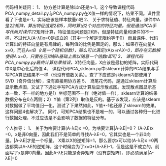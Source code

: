代码相关疑问：
1、	协方差计算是除以n还是n-1，这个导致课程代码PCA_numpy_detail.py与PCA_numpy.py在X值一样的情况下，结果不同。课件里看了下也是n-1，实际应该是样本数量n吧
2、	关于求特征值、特征向量。课件中A是2*2矩阵，算出特征值是2和5，同时算出2个对应的特征向量。但是通过PCA手写代码对课件2*2矩阵计算，特征值没问题是2和5，但是特征向量和课件的不一样，不过代入(A-λI)x=0是成立的（其中一个解是无限约等于0）
而且课件、代码计算出的特征向量是有规律的，每列值的比例是固定的，那么：如果存在向量A x=0，而且A=r*B（r是一个随机倍数），那么可以满足(r*A)x=r*AX=0，即存在无数解使得A x=0，只要在已知解A基础上乘以随意一个倍数r即可
3、	课程代码PCA_numpy.py最终计算结果错误，X*特征向量，X应该是最初的矩阵，实际代码中X是中心化后的值
4、	课程代码PCA_sklearn.py中sklearn计算的PCA结果与手写PCA算法结果不一样（也没有倍数关系）。查了下应该是sklearn内部使用了SVD（奇异值分解），没有直接用协方差
5、	鸢尾花代码，是通过sklearn计算后显示散点图，又试了下通过手写PCA方式计算后显示散点图。发现散点图显示基本一致，不一样的地方是1）坐标范围不一样（绝对值一样），sklearn计算的结果数据分布在0点两侧；2）Y值（第2列）取值是反的。基于该发现，应该是sklearn对数据做了平均值归一化，测试了下果然如此，Y值*-1也还原了sklearn的效果。这样问题4也解决了。
同时，可知PCA结果也不是唯一的，可以通过各种归一化进行数据处理，不过应该是不会影响了数据的特征分布。

个人推导：
1、	关于为啥要计算(A-λE)x =0，为啥要计算|A-λE|=0？
(A-λE)x =0，x是非0向量，因此我们不是简单的寻找A-λE=0，它其实也是一个非0向量。|A-λE|才是一个标量。
X乘以X的逆矩阵=1，那么要求x可以给(A-λE)x =0两边都乘以A-λE的逆矩阵，这个时候变为了x=0*(A-λE)-1，但是这是不成立的，前面写了x是非0向量。因此A-λE只能是奇异矩阵（没有逆矩阵），即必须满足|A-λE|=0
